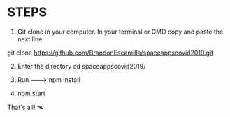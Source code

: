 # STEPS
1. Git clone in your computer. 
  In your terminal or CMD copy and paste the next line:
  
  git clone https://github.com/BrandonEscamilla/spaceappscovid2019.git
  
2. Enter the directory cd spaceappscovid2019/

3. Run ---> npm install

4. npm start

That's all! 🛰
